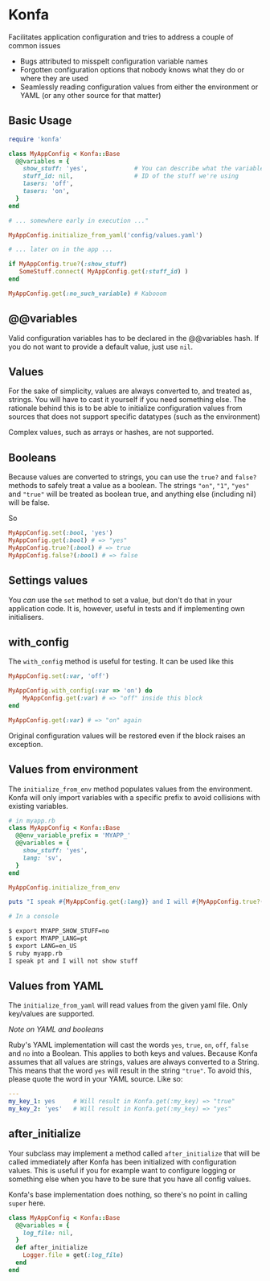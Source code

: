 Konfa
=====

Facilitates application configuration and tries to address a couple of common issues

 * Bugs attributed to misspelt configuration variable names
 * Forgotten configuration options that nobody knows what they do or where they are used
 * Seamlessly reading configuration values from either the environment or YAML (or any other source for that matter)

Basic Usage
-----------

```ruby
require 'konfa'

class MyAppConfig < Konfa::Base
  @@variables = {
    show_stuff: 'yes',             # You can describe what the variable's for here 
    stuff_id: nil,                 # ID of the stuff we're using
    lasers: 'off',
    tasers: 'on',
  }
end

# ... somewhere early in execution ..."

MyAppConfig.initialize_from_yaml('config/values.yaml')

# ... later on in the app ...

if MyAppConfig.true?(:show_stuff)
   SomeStuff.connect( MyAppConfig.get(:stuff_id) )
end

MyAppConfig.get(:no_such_variable) # Kabooom

```

@@variables
-----------

Valid configuration variables has to be declared in the @@variables hash. If you do not want to provide a default value, just use ```nil```.

Values
------
For the sake of simplicity, values are always converted to, and treated as, strings. You will have to cast it yourself if you need something else. The rationale behind this is to be able to initialize configuration values from sources that does not support specific datatypes (such as the environment)

Complex values, such as arrays or hashes, are not supported.

Booleans
--------
Because values are converted to strings, you can use the ```true?``` and ```false?``` methods to safely treat a value as a boolean. The strings ```"on"```, ```"1"```, ```"yes"``` and ```"true"``` will be treated as boolean true, and anything else (including nil) will be false.

So
```ruby
MyAppConfig.set(:bool, 'yes')
MyAppConfig.get(:bool) # => "yes"
MyAppConfig.true?(:bool) # => true
MyAppConfig.false?(:bool) # => false
```

Settings values
---------------
You *can* use the ```set``` method to set a value, but don't do that in your application code. It is, however, useful in tests and if implementing own initialisers.

with_config
-----------
The ```with_config``` method is useful for testing. It can be used like this

```ruby
MyAppConfig.set(:var, 'off')

MyAppConfig.with_config(:var => 'on') do
    MyAppConfig.get(:var) # => "off" inside this block
end

MyAppConfig.get(:var) # => "on" again
```

Original configuration values will be restored even if the block raises an exception. 

Values from environment
-----------------------
The ```initialize_from_env``` method populates values from the environment. Konfa will only import variables with a specific prefix to avoid collisions with existing variables.

```ruby
# in myapp.rb
class MyAppConfig < Konfa::Base
  @@env_variable_prefix = 'MYAPP_'
  @@variables = {
    show_stuff: 'yes',
    lang: 'sv',
  }
end

MyAppConfig.initialize_from_env

puts "I speak #{MyAppConfig.get(:lang)} and I will #{MyAppConfig.true?(:show_stuff) ? "" : "not"} show stuff"
```

```bash
# In a console

$ export MYAPP_SHOW_STUFF=no
$ export MYAPP_LANG=pt
$ export LANG=en_US
$ ruby myapp.rb
I speak pt and I will not show stuff

```

Values from YAML
----------------
The ```initialize_from_yaml``` will read values from the given yaml file. Only key/values are supported.

*Note on YAML and booleans*

Ruby's YAML implementation will cast the words ```yes```, ```true```, ```on```, ```off```, ```false``` and ```no```
into a Boolean. This applies to both keys and values. Because Konfa assumes that all values are strings, values are 
always converted to a String. This means that the word ```yes``` will result in the string ```"true"```.
To avoid this, please quote the word in your YAML source. Like so:

```YAML
---
my_key_1: yes     # Will result in Konfa.get(:my_key) => "true"
my_key_2: 'yes'   # Will result in Konfa.get(:my_key) => "yes"
```

after_initialize
----------------
Your subclass may implement a method called ```after_initialize``` that will be called immediately after Konfa has 
been initialized with configuration values. This is useful if you for example want to configure logging or something 
else when you have to be sure that you have all config values.

Konfa's base implementation does nothing, so there's no point in calling ```super``` here.

```ruby
class MyAppConfig < Konfa::Base
  @@variables = {
    log_file: nil,
  }
  def after_initialize
    Logger.file = get(:log_file)
  end
end
```
